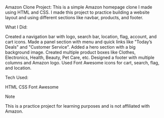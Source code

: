 Amazon Clone Project:
This is a simple Amazon homepage clone I made using HTML and CSS.
I made this project to practice building a website layout and using different sections like navbar, products, and footer.

What I Did:

Created a navigation bar with logo, search bar, location, flag, account, and cart icons.
Made a panel section with menu and quick links like "Today’s Deals" and "Customer Service".
Added a hero section with a big background image.
Created multiple product boxes like Clothes, Electronics, Health, Beauty, Pet Care, etc.
Designed a footer with multiple columns and Amazon logo.
Used Font Awesome icons for cart, search, flag, and location.

Tech Used:

HTML
CSS
Font Awesome

Note

This is a practice project for learning purposes and is not affiliated with Amazon.
